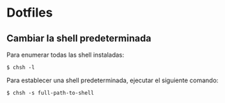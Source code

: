 # Dotfiles

## Cambiar la shell predeterminada

Para enumerar todas las shell instaladas:

```shell
$ chsh -l
```
Para establecer una shell predeterminada, ejecutar el siguiente comando:

```shell
$ chsh -s full-path-to-shell
```

